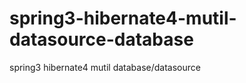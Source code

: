 spring3-hibernate4-mutil-datasource-database
============================================

spring3 hibernate4 mutil database/datasource
